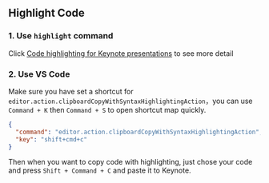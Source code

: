 ## Highlight Code

### 1. Use `highlight` command

Click [Code highlighting for Keynote presentations](https://gist.github.com/jimbojsb/1630790) to see more detail 

### 2. Use VS Code

Make sure you have set a shortcut for `editor.action.clipboardCopyWithSyntaxHighlightingAction`，you can use `Command + K` then `Command + S` to open shortcut map quickly.

```json
{
  "command": "editor.action.clipboardCopyWithSyntaxHighlightingAction",
  "key": "shift+cmd+c"
}
```

Then when you want to copy code with highlighting, just chose your code and press `Shift + Command + C` and paste it to Keynote.

